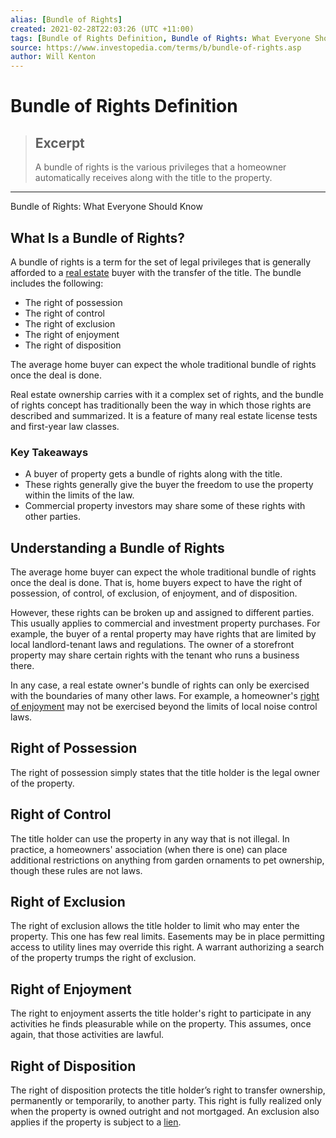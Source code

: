 ```yaml
---
alias: [Bundle of Rights]
created: 2021-02-28T22:03:26 (UTC +11:00)
tags: [Bundle of Rights Definition, Bundle of Rights: What Everyone Should Know]
source: https://www.investopedia.com/terms/b/bundle-of-rights.asp
author: Will Kenton
---
```


# Bundle of Rights Definition

> ## Excerpt
> A bundle of rights is the various privileges that a homeowner automatically receives along with the title to the property.

---

Bundle of Rights: What Everyone Should Know
## What Is a Bundle of Rights?

A bundle of rights is a term for the set of legal privileges that is generally afforded to a [real estate](https://www.investopedia.com/terms/r/realestate.asp) buyer with the transfer of the title. The bundle includes the following:

-   The right of possession
-   The right of control
-   The right of exclusion
-   The right of enjoyment
-   The right of disposition

The average home buyer can expect the whole traditional bundle of rights once the deal is done.

Real estate ownership carries with it a complex set of rights, and the bundle of rights concept has traditionally been the way in which those rights are described and summarized. It is a feature of many real estate license tests and first-year law classes.

### Key Takeaways

-   A buyer of property gets a bundle of rights along with the title.
-   These rights generally give the buyer the freedom to use the property within the limits of the law.
-   Commercial property investors may share some of these rights with other parties.

## Understanding a Bundle of Rights

The average home buyer can expect the whole traditional bundle of rights once the deal is done. That is, home buyers expect to have the right of possession, of control, of exclusion, of enjoyment, and of disposition.

However, these rights can be broken up and assigned to different parties. This usually applies to commercial and investment property purchases. For example, the buyer of a rental property may have rights that are limited by local landlord-tenant laws and regulations. The owner of a storefront property may share certain rights with the tenant who runs a business there.

In any case, a real estate owner's bundle of rights can only be exercised with the boundaries of many other laws. For example, a homeowner's [right of enjoyment](https://www.investopedia.com/articles/realestate/12/property-deeds-and-real-property.asp) may not be exercised beyond the limits of local noise control laws.

## Right of Possession

The right of possession simply states that the title holder is the legal owner of the property.

## Right of Control

The title holder can use the property in any way that is not illegal. In practice, a homeowners' association (when there is one) can place additional restrictions on anything from garden ornaments to pet ownership, though these rules are not laws.

## Right of Exclusion

The right of exclusion allows the title holder to limit who may enter the property. This one has few real limits. Easements may be in place permitting access to utility lines may override this right. A warrant authorizing a search of the property trumps the right of exclusion.

## Right of Enjoyment

The right to enjoyment asserts the title holder's right to participate in any activities he finds pleasurable while on the property. This assumes, once again, that those activities are lawful.

## Right of Disposition

The right of disposition protects the title holder’s right to transfer ownership, permanently or temporarily, to another party. This right is fully realized only when the property is owned outright and not mortgaged. An exclusion also applies if the property is subject to a [lien](https://www.investopedia.com/terms/l/lien.asp).
